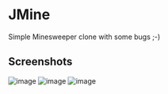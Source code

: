 # JMine
 Simple Minesweeper clone with some bugs ;-)

## Screenshots
![image](https://user-images.githubusercontent.com/45694082/120792004-32229d80-c535-11eb-91c5-36cb14b3ee57.png)
![image](https://user-images.githubusercontent.com/45694082/120792032-3bac0580-c535-11eb-8f2c-25c52c3f1fbc.png)
![image](https://user-images.githubusercontent.com/45694082/120792056-3f3f8c80-c535-11eb-9f2d-870f5c35642a.png)
